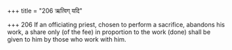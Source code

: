 +++
title = "206 ऋत्विग् यदि"

+++
206	If an officiating priest, chosen to perform a sacrifice, abandons his work, a share only (of the fee) in proportion to the work (done) shall be given to him by those who work with him.